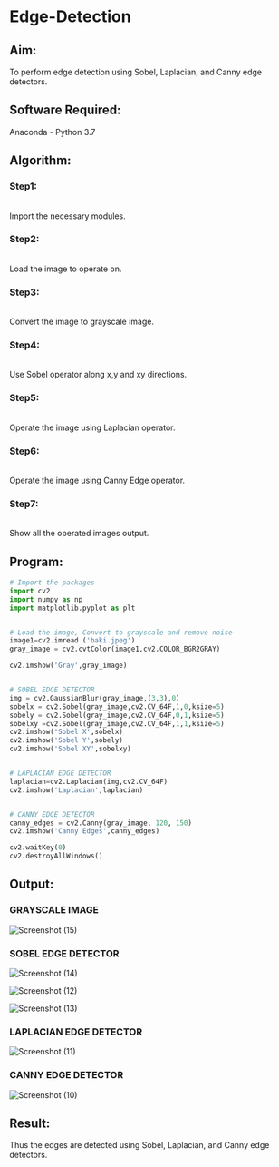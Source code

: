 # Edge-Detection
## Aim:
To perform edge detection using Sobel, Laplacian, and Canny edge detectors.

## Software Required:
Anaconda - Python 3.7

## Algorithm:
### Step1:
<br>
Import the necessary modules.

### Step2:
<br>
Load the image to operate on.

### Step3:
<br>
Convert the image to grayscale image.

### Step4:
<br>
Use Sobel operator along x,y and xy directions.

### Step5:
<br>
Operate the image using Laplacian operator.

### Step6:
<br>
Operate the image using Canny Edge operator.

### Step7:
<br>
Show all the operated images output.

## Program:

``` Python
# Import the packages
import cv2
import numpy as np
import matplotlib.pyplot as plt


# Load the image, Convert to grayscale and remove noise
image1=cv2.imread ('baki.jpeg') 
gray_image = cv2.cvtColor(image1,cv2.COLOR_BGR2GRAY)

cv2.imshow('Gray',gray_image)


# SOBEL EDGE DETECTOR
img = cv2.GaussianBlur(gray_image,(3,3),0)
sobelx = cv2.Sobel(gray_image,cv2.CV_64F,1,0,ksize=5)
sobely = cv2.Sobel(gray_image,cv2.CV_64F,0,1,ksize=5)
sobelxy =cv2.Sobel(gray_image,cv2.CV_64F,1,1,ksize=5)
cv2.imshow('Sobel X',sobelx)
cv2.imshow('Sobel Y',sobely)
cv2.imshow('Sobel XY',sobelxy)


# LAPLACIAN EDGE DETECTOR
laplacian=cv2.Laplacian(img,cv2.CV_64F)
cv2.imshow('Laplacian',laplacian)


# CANNY EDGE DETECTOR
canny_edges = cv2.Canny(gray_image, 120, 150)
cv2.imshow('Canny Edges',canny_edges)

cv2.waitKey(0)
cv2.destroyAllWindows()


```
## Output:
### GRAYSCALE IMAGE
![Screenshot (15)](https://user-images.githubusercontent.com/94154941/234509017-dd70d670-968e-4574-a25c-cc9a687b02d2.png)


### SOBEL EDGE DETECTOR

![Screenshot (14)](https://user-images.githubusercontent.com/94154941/234509086-9c41bd3f-8122-4868-b078-a2bf8d2b47bd.png)

![Screenshot (12)](https://user-images.githubusercontent.com/94154941/234509174-2e93a057-b7cb-4f85-9743-5312c4ce2193.png)

![Screenshot (13)](https://user-images.githubusercontent.com/94154941/234509141-c4d423c6-cb66-43ce-ae53-5220e0e1368d.png)



### LAPLACIAN EDGE DETECTOR
![Screenshot (11)](https://user-images.githubusercontent.com/94154941/234509226-00debe66-37df-4c47-895b-44df0c23fddd.png)


### CANNY EDGE DETECTOR
![Screenshot (10)](https://user-images.githubusercontent.com/94154941/234509242-480a66bf-9329-46da-81d4-161317f5e9eb.png)


## Result:
Thus the edges are detected using Sobel, Laplacian, and Canny edge detectors.
